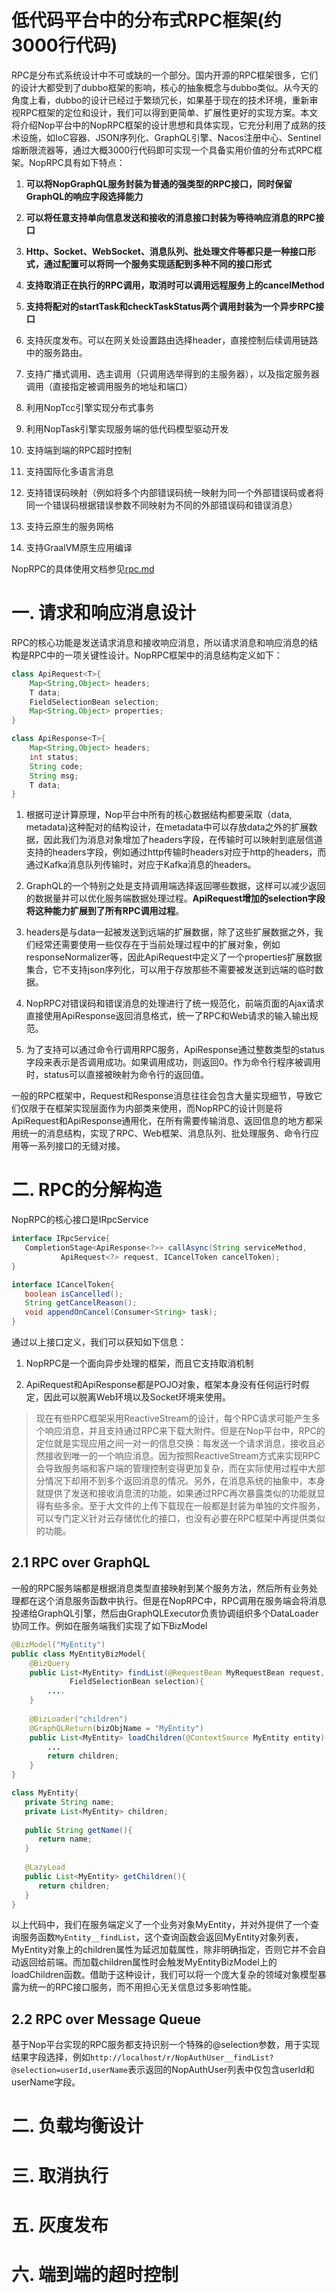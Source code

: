 # 低代码平台中的分布式RPC框架(约3000行代码)

RPC是分布式系统设计中不可或缺的一个部分。国内开源的RPC框架很多，它们的设计大都受到了dubbo框架的影响，核心的抽象概念与dubbo类似。从今天的角度上看，dubbo的设计已经过于繁琐冗长，如果基于现在的技术环境，重新审视RPC框架的定位和设计，我们可以得到更简单、扩展性更好的实现方案。本文将介绍Nop平台中的NopRPC框架的设计思想和具体实现，它充分利用了成熟的技术设施，如IoC容器、JSON序列化、GraphQL引擎、Nacos注册中心、Sentinel熔断限流器等，通过大概3000行代码即可实现一个具备实用价值的分布式RPC框架。NopRPC具有如下特点：

1. **可以将NopGraphQL服务封装为普通的强类型的RPC接口，同时保留GraphQL的响应字段选择能力**

2. **可以将任意支持单向信息发送和接收的消息接口封装为等待响应消息的RPC接口**

3. **Http、Socket、WebSocket、消息队列、批处理文件等都只是一种接口形式，通过配置可以将同一个服务实现适配到多种不同的接口形式**

4. **支持取消正在执行的RPC调用，取消时可以调用远程服务上的cancelMethod**

5. **支持将配对的startTask和checkTaskStatus两个调用封装为一个异步RPC接口**

6. 支持灰度发布。可以在网关处设置路由选择header，直接控制后续调用链路中的服务路由。

7. 支持广播式调用、选主调用（只调用选举得到的主服务器），以及指定服务器调用（直接指定被调用服务的地址和端口）

8. 利用NopTcc引擎实现分布式事务

9. 利用NopTask引擎实现服务端的低代码模型驱动开发

10. 支持端到端的RPC超时控制

11. 支持国际化多语言消息

12. 支持错误码映射（例如将多个内部错误码统一映射为同一个外部错误码或者将同一个错误码根据错误参数不同映射为不同的外部错误码和错误消息）

13. 支持云原生的服务网格

14. 支持GraalVM原生应用编译

NopRPC的具体使用文档参见[rpc.md](rpc.md)

# 一. 请求和响应消息设计

RPC的核心功能是发送请求消息和接收响应消息，所以请求消息和响应消息的结构是RPC中的一项关键性设计。NopRPC框架中的消息结构定义如下：

```java
class ApiRequest<T>{
    Map<String,Object> headers;
    T data;
    FieldSelectionBean selection;
    Map<String,Object> properties;
}

class ApiResponse<T>{
    Map<String,Object> headers;
    int status;
    String code;
    String msg;
    T data;
}
```

1. 根据可逆计算原理，Nop平台中所有的核心数据结构都要采取（data, metadata)这种配对的结构设计，在metadata中可以存放data之外的扩展数据，因此我们为消息对象增加了headers字段，在传输时可以映射到底层信道支持的headers字段，例如通过http传输时headers对应于http的headers，而通过Kafka消息队列传输时，对应于Kafka消息的headers。

2. GraphQL的一个特别之处是支持调用端选择返回哪些数据，这样可以减少返回的数据量并可以优化服务端数据处理过程。**ApiRequest增加的selection字段将这种能力扩展到了所有RPC调用过程**。

3. headers是与data一起被发送到远端的扩展数据，除了这些扩展数据之外，我们经常还需要使用一些仅存在于当前处理过程中的扩展对象，例如responseNormalizer等，因此ApiRequest中定义了一个properties扩展数据集合，它不支持json序列化，可以用于存放那些不需要被发送到远端的临时数据。

4. NopRPC对错误码和错误消息的处理进行了统一规范化，前端页面的Ajax请求直接使用ApiResponse返回消息格式，统一了RPC和Web请求的输入输出规范。

5. 为了支持可以通过命令行调用RPC服务，ApiResponse通过整数类型的status字段来表示是否调用成功。如果调用成功，则返回0。作为命令行程序被调用时，status可以直接被映射为命令行的返回值。

一般的RPC框架中，Request和Response消息往往会包含大量实现细节，导致它们仅限于在框架实现层面作为内部类来使用，而NopRPC的设计则是将ApiRequest和ApiResponse通用化，在所有需要传输消息、返回信息的地方都采用统一的消息结构，实现了RPC、Web框架、消息队列、批处理服务、命令行应用等一系列接口的无缝对接。

# 二. RPC的分解构造

NopRPC的核心接口是IRpcService

```java
interface IRpcService{
   CompletionStage<ApiResponse<?>> callAsync(String serviceMethod, 
           ApiRequest<?> request, ICancelToken cancelToken);
}

interface ICancelToken{
   boolean isCancelled();
   String getCancelReason();
   void appendOnCancel(Consumer<String> task);
}
```

通过以上接口定义，我们可以获知如下信息：

1. NopRPC是一个面向异步处理的框架，而且它支持取消机制

2. ApiRequest和ApiResponse都是POJO对象，框架本身没有任何运行时假定，因此可以脱离Web环境以及Socket环境来使用。

> 现在有些RPC框架采用ReactiveStream的设计，每个RPC请求可能产生多个响应消息，并且支持通过RPC来下载大附件。但是在Nop平台中，RPC的定位就是实现应用之间一对一的信息交换：每发送一个请求消息，接收且必然接收到唯一的一个响应消息。因为按照ReactiveStream方式来实现RPC会导致服务端和客户端的管理控制变得更加复杂，而在实际使用过程中大部分情况下却用不到多个返回消息的情况。另外，在消息系统的抽象中，本身就提供了发送和接收消息流的功能，如果通过RPC再次暴露类似的功能就显得有些多余。至于大文件的上传下载现在一般都是封装为单独的文件服务，可以专门定义针对云存储优化的接口，也没有必要在RPC框架中再提供类似的功能。

## 2.1 RPC over GraphQL
一般的RPC服务端都是根据消息类型直接映射到某个服务方法，然后所有业务处理都在这个消息服务函数中执行。但是在NopRPC中，RPC调用在服务端会将消息投递给GraphQL引擎，然后由GraphQLExecutor负责协调组织多个DataLoader协同工作。例如在服务端我们实现了如下BizModel

```java
@BizModel("MyEntity")
public class MyEntityBizModel{
    @BizQuery
    public List<MyEntity> findList(@RequestBean MyRequestBean request,             
             FieldSelectionBean selection){
        ....
    }
    
    @BizLoader("children")
    @GraphQLReturn(bizObjName = "MyEntity")
    public List<MyEntity> loadChildren(@ContextSource MyEntity entity) {
        ...
        return children;
    }
}

class MyEntity{
   private String name;
   private List<MyEntity> children;
   
   public String getName(){
      return name;
   }
   
   @LazyLoad
   public List<MyEntity> getChildren(){
      return children;
   }
}
```
以上代码中，我们在服务端定义了一个业务对象MyEntity，并对外提供了一个查询服务函数`MyEntity__findList`，这个查询函数会返回MyEntity对象列表， MyEntity对象上的children属性为延迟加载属性，除非明确指定，否则它并不会自动返回给前端。而加载children属性时会触发MyEntityBizModel上的loadChildren函数。借助于这种设计，我们可以将一个庞大复杂的领域对象模型暴露为统一的RPC接口服务，而不用担心无关信息过多影响性能。


## 2.2 RPC over Message Queue



基于Nop平台实现的RPC服务都支持识别一个特殊的@selection参数，用于实现结果字段选择，例如`http://localhost/r/NopAuthUser__findList?@selection=userId,userName`表示返回的NopAuthUser列表中仅包含userId和userName字段。

# 二. 负载均衡设计

# 三. 取消执行

# 五. 灰度发布

# 六. 端到端的超时控制

